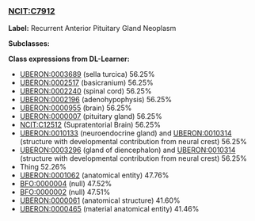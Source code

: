 
### [NCIT:C7912](http://purl.obolibrary.org/obo/NCIT_C7912)
**Label:** Recurrent Anterior Pituitary Gland Neoplasm

**Subclasses:** 

**Class expressions from DL-Learner:**

- [UBERON:0003689](http://purl.obolibrary.org/obo/UBERON_0003689) (sella turcica) 56.25%
- [UBERON:0002517](http://purl.obolibrary.org/obo/UBERON_0002517) (basicranium) 56.25%
- [UBERON:0002240](http://purl.obolibrary.org/obo/UBERON_0002240) (spinal cord) 56.25%
- [UBERON:0002196](http://purl.obolibrary.org/obo/UBERON_0002196) (adenohypophysis) 56.25%
- [UBERON:0000955](http://purl.obolibrary.org/obo/UBERON_0000955) (brain) 56.25%
- [UBERON:0000007](http://purl.obolibrary.org/obo/UBERON_0000007) (pituitary gland) 56.25%
- [NCIT:C12512](http://purl.obolibrary.org/obo/NCIT_C12512) (Supratentorial Brain) 56.25%
- [UBERON:0010133](http://purl.obolibrary.org/obo/UBERON_0010133) (neuroendocrine gland) and [UBERON:0010314](http://purl.obolibrary.org/obo/UBERON_0010314) (structure with developmental contribution from neural crest) 56.25%
- [UBERON:0003296](http://purl.obolibrary.org/obo/UBERON_0003296) (gland of diencephalon) and [UBERON:0010314](http://purl.obolibrary.org/obo/UBERON_0010314) (structure with developmental contribution from neural crest) 56.25%
- Thing 52.26%
- [UBERON:0001062](http://purl.obolibrary.org/obo/UBERON_0001062) (anatomical entity) 47.76%
- [BFO:0000004](http://purl.obolibrary.org/obo/BFO_0000004) (null) 47.52%
- [BFO:0000002](http://purl.obolibrary.org/obo/BFO_0000002) (null) 47.51%
- [UBERON:0000061](http://purl.obolibrary.org/obo/UBERON_0000061) (anatomical structure) 41.60%
- [UBERON:0000465](http://purl.obolibrary.org/obo/UBERON_0000465) (material anatomical entity) 41.46%


